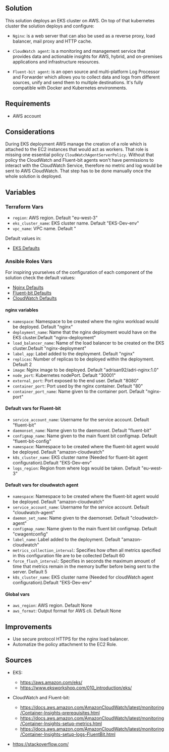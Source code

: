 Solution
---------

This solution deploys an EKS cluster on AWS. On top of that kubernetes cluster the solution deploys and configure:

- `Nginx`: is a web server that can also be used as a reverse proxy, load balancer, mail proxy and HTTP cache.

- `CloudWatch agent`: is a monitoring and management service that provides data and actionable insights for AWS, hybrid, and on-premises applications and infrastructure resources.

- `Fluent-bit agent`: is an open source and multi-platform Log Processor and Forwarder which allows you to collect data and logs from different sources, unify and send them to multiple destinations. It's fully compatible with Docker and Kubernetes environments.

Requirements
------------

- AWS account

Considerations
------------

During EKS deployment AWS manage the creation of a role which is attached to the EC2 instances that would act as workers. That role is missing one essential policy `CloudWatchAgentServerPolicy`. Without that policy the CloudWatch and Fluent-bit agents won't have permissions to interact with the CloudWatch Service, therefore no metric and log would be sent to AWS CloudWatch. That step has to be done manually once the whole solution is deployed.

Variables
---------
### Terraform Vars

- `region`: AWS region. Default "eu-west-3"
- `eks_cluster_name`: EKS cluster name. Default "EKS-Dev-env"
- `vpc_name`: VPC name. Default "

Default values in:
- [EKS Defaults](./eks-deployment/var.tf)

### Ansible Roles Vars

For inspiring yourselves of the configuration of each component of the solution check the default values: 

- [Nginx Defaults](./ansible-role-nginx/defaults/main.yml)
- [Fluent-bit Defaults](./ansible-role-fluentBit/defaults/main.yml)
- [CloudWatch Defaults](./ansible-role-cloudWatch/defaults/main.yml)

#### nginx variables
- `namespace`: Namespace to be created where the nginx workload would be deployed. Default "nginx"
- `deployment_name`: Name that the nginx deployment would have on the EKS cluster.Default "nginx-deployment"
- `load_balancer_name`: Name of the load balancer to be created on the EKS cluster.Default "nginx-deployment"
- `label_app`: Label added to the deployment. Default "nginx"
- `replicas`: Number of replicas to be deployed within the deployment. Default 2
- `image`:  Nginx image to be deployed. Default "adrisan92/adri-nginx:1.0"
- `node_port`: Kubernetes nodePort. Default "30001"
- `external_port`: Port exposed to the end user. Default "8080"
- `container_port`: Port used by the nginx container. Default "80"
- `container_port_name`: Name given to the container port. Default "nginx-port"

#### Default vars for Fluent-bit
- `service_account_name`: Username for the service account. Default "fluent-bit"
- `daemonset_name`: Name given to the daemonset. Default "fluent-bit"
- `configmap_name`: Name given to the main fluent bit configmap. Default "fluent-bit-config"
- `namespace`: Namespace to be created where the fluent-bit agent would be deployed. Default "amazon-cloudwatch"
- `k8s_cluster_name`: EKS cluster name (Needed for fluent-bit agent configuration).Default "EKS-Dev-env"
- `logs_region`: Region from where logs would be taken. Default "eu-west-3"

#### Default vars for cloudwatch agent
- `namespace`: Namespace to be created where the fluent-bit agent would be deployed. Default "amazon-cloudwatch"
- `service_account_name`: Username for the service account. Default "cloudwatch-agent"
- `daemon_set_name`: Name given to the daemonset. Default "cloudwatch-agent"
- `configmap_name`: Name given to the main fluent bit configmap. Default "cwagentconfig"
- `label_name`: Label added to the deployment. Default "amazon-cloudwatch"
- `metrics_collection_interval`: Specifies how often all metrics specified in this configuration file are to be collected Default 60
- `force_flush_interval`: Specifies in seconds the maximum amount of time that metrics remain in the memory buffer before being sent to the server. Default 5
- `k8s_cluster_name`: EKS cluster name (Needed for cloudWatch agent configuration).Default "EKS-Dev-env"

#### Global vars
- `aws_region`:  AWS region. Default None
- `aws_format`:  Output format for AWS cli. Default None

Improvements
-----------
- Use secure protocol HTTPS for the nginx load balancer.
- Automatize the policy attachment to the EC2 Role.


Sources
---------

- EKS: 
    - https://aws.amazon.com/eks/
    - https://www.eksworkshop.com/010_introduction/eks/

- CloudWatch  and Fluent-bit:
    - https://docs.aws.amazon.com/AmazonCloudWatch/latest/monitoring/Container-Insights-prerequisites.html
    - https://docs.aws.amazon.com/AmazonCloudWatch/latest/monitoring/Container-Insights-setup-metrics.html
    - https://docs.aws.amazon.com/AmazonCloudWatch/latest/monitoring/Container-Insights-setup-logs-FluentBit.html

- https://stackoverflow.com/